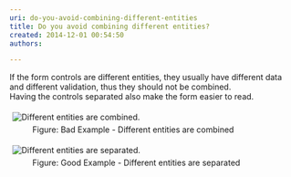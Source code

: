 ```yaml
---
uri: do-you-avoid-combining-different-entities
title: Do you avoid combining different entities?
created: 2014-12-01 00:54:50
authors:

---
```





<span class='intro'> <p>If the form controls are different entities, they usually have different
 data and different validation, thus they should not be combined.<br>
                   Having the controls separated also make the form easier to read.</p> </span>

<dl class="badImage"><dt>
      <img alt="Different entities are combined." src="http&#58;//www.ssw.com.au/ssw/Standards/Rules/Images/AvoidCombiningBad.gif" style="margin&#58;5px;" />
   </dt><dd>Figure&#58; Bad Example - Different entities are combined</dd></dl><dl class="goodImage"><dt>
      <img alt="Different entities are separated." src="http&#58;//www.ssw.com.au/ssw/Standards/Rules/Images/AvoidCombiningGood.gif" style="margin&#58;5px;" />
   </dt><dd>Figure&#58; Good Example - Different entities are separated</dd></dl>


